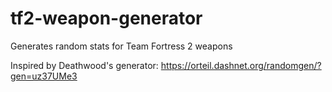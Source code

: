 # tf2-weapon-generator
Generates random stats for Team Fortress 2 weapons

Inspired by Deathwood's generator: https://orteil.dashnet.org/randomgen/?gen=uz37UMe3
